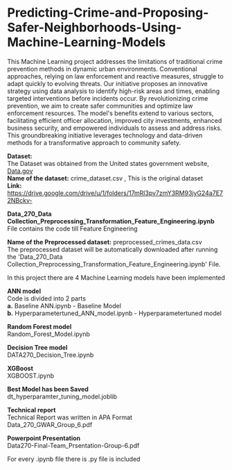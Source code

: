 # Predicting-Crime-and-Proposing-Safer-Neighborhoods-Using-Machine-Learning-Models
This Machine Learning project addresses the limitations of traditional crime prevention methods in dynamic urban environments. Conventional approaches, relying on law enforcement and reactive measures, struggle to adapt quickly to evolving threats. Our initiative proposes an innovative strategy using data analysis to identify high-risk areas and times, enabling targeted interventions before incidents occur. By revolutionizing crime prevention, we aim to create safer communities and optimize law enforcement resources. The model's benefits extend to various sectors, facilitating efficient officer allocation, improved city investments, enhanced business security, and empowered individuals to assess and address risks. This groundbreaking initiative leverages technology and data-driven methods for a transformative approach to community safety.

**Dataset:**<br>
The Dataset was obtained from the United states government website, [Data.gov ](https://data.gov/)<br>
**Name of the dataset:** crime_dataset.csv , This is the original dataset<br>
**Link:** https://drive.google.com/drive/u/1/folders/17mRl3pv7zmY3RM93jyG24a7E72NBckv-

**Data_270_Data Collection_Preprocessing_Transformation_Feature_Engineering.ipynb**<br>
File contains the code till Feature Engineering

**Name of the Preprocessed dataset:** preprocessed_crimes_data.csv<br>
The preprocessed dataset will be automatically downloaded after running the 'Data_270_Data Collection_Preprocessing_Transformation_Feature_Engineering.ipynb' File.

In this project there are 4 Machine Learning models have been implemented<br>

**ANN model**<br>
Code is divided into 2 parts <br>
**a.** Baseline ANN.ipynb - Baseline Model<br>
**b.** Hyperparametertuned_ANN_model.ipynb - Hyperparametertuned model

**Random Forest model**<br>
Random_Forest_Model.ipynb

**Decision Tree model**<br>
DATA270_Decision_Tree.ipynb

**XGBoost**<br>
XGBOOST.ipynb

**Best Model has been Saved**<br>
dt_hyperparamter_tuning_model.joblib

**Technical report**<br>
Technical Report was written in APA Format<br>
Data_270_GWAR_Group_6.pdf

**Powerpoint Presentation**<br>
Data270-Final-Team_Prsentation-Group-6.pdf

For every .ipynb file there is  .py file is included
